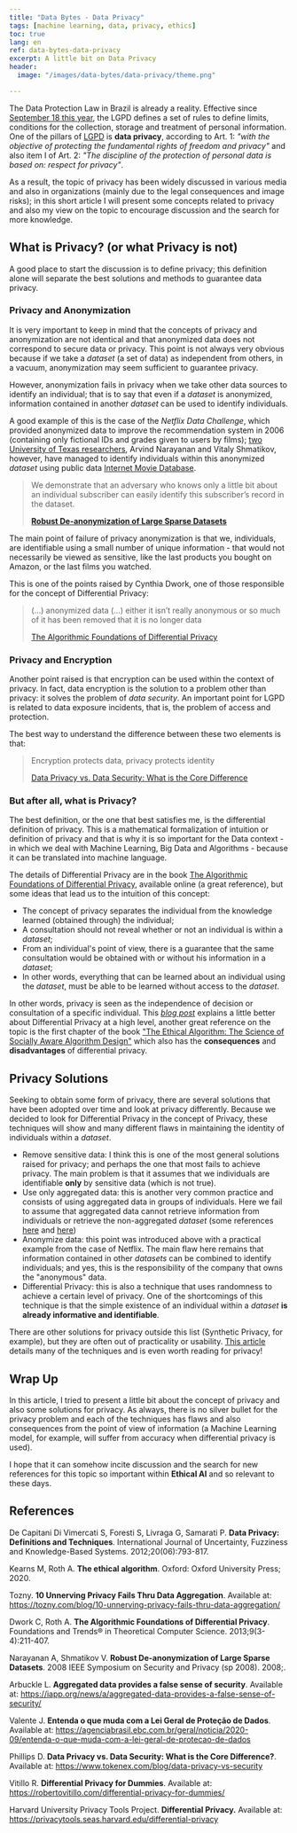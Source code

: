 ```yaml
---
title: "Data Bytes - Data Privacy"
tags: [machine learning, data, privacy, ethics]
toc: true
lang: en
ref: data-bytes-data-privacy
excerpt: A little bit on Data Privacy
header:
  image: "/images/data-bytes/data-privacy/theme.png"

---
```


The Data Protection Law in Brazil is already a reality. Effective since [September 18 this year](https://agenciabrasil.ebc.com.br/geral/noticia/2020-09/entenda-o-que-muda-com-a-lei-geral-de-protecao-de-dados), the LGPD defines a set of rules to define limits, conditions for the collection, storage and treatment of personal information. One of the pillars of [LGPD](http://www.planalto.gov.br/ccivil_03/_ato2015-2018/2018/lei/L13709.htm) is **data privacy**, according to Art. 1: *"with the objective of protecting the fundamental rights of freedom and privacy"* and also item I of Art. 2: *"The discipline of the protection of personal data is based on: respect for privacy"*.

As a result, the topic of privacy has been widely discussed in various media and also in organizations (mainly due to the legal consequences and image risks); in this short article I will present some concepts related to privacy and also my view on the topic to encourage discussion and the search for more knowledge.

## What is Privacy? (or what Privacy is not)

A good place to start the discussion is to define privacy; this definition alone will separate the best solutions and methods to guarantee data privacy.

### Privacy and Anonymization

It is very important to keep in mind that the concepts of privacy and anonymization are not identical and that anonymized data does not correspond to secure data or privacy. This point is not always very obvious because if we take a *dataset* (a set of data) as independent from others, in a vacuum, anonymization may seem sufficient to guarantee privacy.

However, anonymization fails in privacy when we take other data sources to identify an individual; that is to say that even if a *dataset* is anonymized, information contained in another *dataset* can be used to identify individuals.

A good example of this is the case of the *Netflix Data Challenge*, which provided anonymized data to improve the recommendation system in 2006 (containing only fictional IDs and grades given to users by films); [two University of Texas researchers](https://www.cs.cornell.edu/~shmat/shmat_oak08netflix.pdf), Arvind Narayanan and Vitaly Shmatikov, however, have managed to identify individuals within this anonymized *dataset* using public data [Internet Movie Database](http://www.imdb.com/).

> We demonstrate that an adversary who knows only a little bit about an individual subscriber can easily identify this subscriber’s record in the dataset.
>
> [**Robust De-anonymization of Large Sparse Datasets**](https://www.cs.cornell.edu/~shmat/shmat_oak08netflix.pdf)

The main point of failure of privacy anonymization is that we, individuals, are identifiable using a small number of unique information - that would not necessarily be viewed as sensitive, like the last products you bought on Amazon, or the last films you watched.

This is one of the points raised by Cynthia Dwork, one of those responsible for the concept of Differential Privacy:

> (…) anonymized data (…) either it isn’t really anonymous or so much of it has been removed that it is no longer data
>
> [The Algorithmic Foundations of Differential Privacy](https://www.cis.upenn.edu/~aaroth/Papers/privacybook.pdf)

### Privacy and Encryption

Another point raised is that encryption can be used within the context of privacy. In fact, data encryption is the solution to a problem other than privacy: it solves the problem of *data security*. An important point for LGPD is related to data exposure incidents, that is, the problem of access and protection.

The best way to understand the difference between these two elements is that:

> Encryption protects data, privacy protects identity
>
> [Data Privacy vs. Data Security: What is the Core Difference](https://www.tokenex.com/blog/data-privacy-vs-security)

### But after all, what is Privacy?

The best definition, or the one that best satisfies me, is the differential definition of privacy. This is a mathematical formalization of intuition or definition of privacy and that is why it is so important for the Data context - in which we deal with Machine Learning, Big Data and Algorithms - because it can be translated into machine language.

The details of Differential Privacy are in the book [The Algorithmic Foundations of Differential Privacy](https://www.cis.upenn.edu/~aaroth/Papers/privacybook.pdf), available online (a great reference), but some ideas that lead us to the intuition of this concept:

- The concept of privacy separates the individual from the knowledge learned (obtained through) the individual;
- A consultation should not reveal whether or not an individual is within a *dataset*;
- From an individual's point of view, there is a guarantee that the same consultation would be obtained with or without his information in a *dataset*;
- In other words, everything that can be learned about an individual using the *dataset*, must be able to be learned without access to the *dataset*.

In other words, privacy is seen as the independence of decision or consultation of a specific individual. This *[blog post](https://robertovitillo.com/differential-privacy-for-dummies/)* explains a little better about Differential Privacy at a high level, another great reference on the topic is the first chapter of the book [ "The Ethical Algorithm: The Science of Socially Aware Algorithm Design"](https://www.amazon.com/Ethical-Algorithm-Science-Socially-Design/dp/0190948205) which also has the **consequences** and **disadvantages** of differential privacy.

## Privacy Solutions

Seeking to obtain some form of privacy, there are several solutions that have been adopted over time and look at privacy differently. Because we decided to look for Differential Privacy in the concept of Privacy, these techniques will show and many different flaws in maintaining the identity of individuals within a *dataset*.

- Remove sensitive data: I think this is one of the most general solutions raised for privacy; and perhaps the one that most fails to achieve privacy. The main problem is that it assumes that we individuals are identifiable **only** by sensitive data (which is not true).
- Use only aggregated data: this is another very common practice and consists of using aggregated data in groups of individuals. Here we fail to assume that aggregated data cannot retrieve information from individuals or retrieve the non-aggregated *dataset* (some references [here](https://iapp.org/news/a/aggregated-data-provides-a-false-sense-of-security/) and [here](https://tozny.com/blog/10-unnerving-privacy-fails-thru-data-aggregation/))
- Anonymize data: this point was introduced above with a practical example from the case of Netflix. The main flaw here remains that information contained in other *datasets* can be combined to identify individuals; and yes, this is the responsibility of the company that owns the "anonymous" data.
- Differential Privacy: this is also a technique that uses randomness to achieve a certain level of privacy. One of the shortcomings of this technique is that the simple existence of an individual within a *dataset* **is already informative and identifiable**.

There are other solutions for privacy outside this list (Synthetic Privacy, for example), but they are often out of practicality or usability. [This article](https://pdfs.semanticscholar.org/7c6a/bddbd791dddd281c5764dbe859c55ba2e019.pdf?_ga=2.170032995.299723572.1604518308-1165209624.1601912032) details many of the techniques and is even worth reading for privacy!

## Wrap Up

In this article, I tried to present a little bit about the concept of privacy and also some solutions for privacy. As always, there is no silver bullet for the privacy problem and each of the techniques has flaws and also consequences from the point of view of information (a Machine Learning model, for example, will suffer from accuracy when differential privacy is used).

I hope that it can somehow incite discussion and the search for new references for this topic so important within **Ethical AI** and so relevant to these days.

## References

De Capitani Di Vimercati S, Foresti S, Livraga G, Samarati P. **Data Privacy: Definitions and Techniques**. International Journal of Uncertainty, Fuzziness and Knowledge-Based Systems. 2012;20(06):793-817.

Kearns M, Roth A. **The ethical algorithm**. Oxford: Oxford University Press; 2020.

Tozny. **10 Unnerving Privacy Fails Thru Data Aggregation**. Available at: https://tozny.com/blog/10-unnerving-privacy-fails-thru-data-aggregation/

Dwork C, Roth A. **The Algorithmic Foundations of Differential Privacy**. Foundations and Trends® in Theoretical Computer Science. 2013;9(3-4):211-407.

Narayanan A, Shmatikov V. **Robust De-anonymization of Large Sparse Datasets**. 2008 IEEE Symposium on Security and Privacy (sp 2008). 2008;.

Arbuckle L. **Aggregated data provides a false sense of security**. Available at: https://iapp.org/news/a/aggregated-data-provides-a-false-sense-of-security/

Valente J. **Entenda o que muda com a Lei Geral de Proteção de Dados**. Available at: https://agenciabrasil.ebc.com.br/geral/noticia/2020-09/entenda-o-que-muda-com-a-lei-geral-de-protecao-de-dados

Phillips D. **Data Privacy vs. Data Security: What is the Core Difference?**. Available at: https://www.tokenex.com/blog/data-privacy-vs-security

Vitillo R. **Differential Privacy for Dummies**. Available at: https://robertovitillo.com/differential-privacy-for-dummies/

Harvard University Privacy Tools Project. **Differential Privacy.** Available at: https://privacytools.seas.harvard.edu/differential-privacy